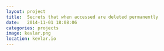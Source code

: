 ```yaml
---
layout: project
title:  Secrets that when accessed are deleted permanently
date:   2014-11-01 18:08:06
categories: projects
image: kevlar.png
location: kevlar.io
---
```

